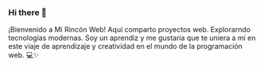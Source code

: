 ### Hi there 👋

<!--
**jonaloneli/jonaloneli** is a ✨ _special_ ✨ repository because its `README.md` (this file) appears on your GitHub profile.

Here are some ideas to get you started:

- 🔭 I’m currently working on ...
- 🌱 I’m currently learning ...
- 👯 I’m looking to collaborate on ...
- 🤔 I’m looking for help with ...
- 💬 Ask me about ...
- 📫 How to reach me: ...
- 😄 Pronouns: ...
- ⚡ Fun fact: ...
-->
¡Bienvenido a Mi Rincón Web! Aquí comparto proyectos web. Explorarndo tecnologías modernas. Soy un aprendiz y me gustaria que te uniera a mí en este viaje de aprendizaje y creatividad en el mundo de la programación web. 💻✨
